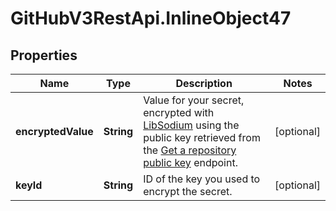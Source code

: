 # GitHubV3RestApi.InlineObject47

## Properties

Name | Type | Description | Notes
------------ | ------------- | ------------- | -------------
**encryptedValue** | **String** | Value for your secret, encrypted with [LibSodium](https://libsodium.gitbook.io/doc/bindings_for_other_languages) using the public key retrieved from the [Get a repository public key](https://developer.github.com/v3/actions/secrets/#get-a-repository-public-key) endpoint. | [optional] 
**keyId** | **String** | ID of the key you used to encrypt the secret. | [optional] 


